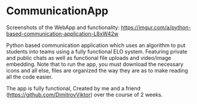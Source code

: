 # CommunicationApp
Screenshots of the WebApp and functionality:
https://imgur.com/a/python-based-communication-application-L8xW42w

Python based communication application which uses an algorithm to put students into teams using a fully functional ELO system. Featuring private and public chats as well as functional file uploads and video/image embedding.
Note that to run the app, you must download the necessary icons and all else, files are organized the way they are as to make reading all the code easier.

The app is fully functional, 
Created by me and a friend (https://github.com/DimitrovViktor) over the course of 2 weeks.
